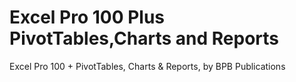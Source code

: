 # Excel Pro 100 Plus PivotTables,Charts and Reports
 Excel Pro 100 + PivotTables, Charts & Reports, by BPB Publications
